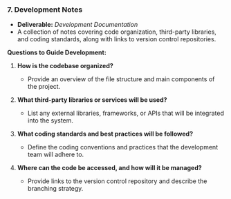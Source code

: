 
### **7. Development Notes**
   - **Deliverable:** *Development Documentation*
   - A collection of notes covering code organization, third-party libraries, and coding standards, along with links to version control repositories.

**Questions to Guide Development:**
1. **How is the codebase organized?**
   - Provide an overview of the file structure and main components of the project.
   
2. **What third-party libraries or services will be used?**
   - List any external libraries, frameworks, or APIs that will be integrated into the system.
   
3. **What coding standards and best practices will be followed?**
   - Define the coding conventions and practices that the development team will adhere to.
   
4. **Where can the code be accessed, and how will it be managed?**
   - Provide links to the version control repository and describe the branching strategy.